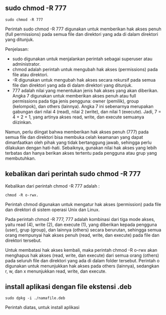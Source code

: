 
## sudo chmod -R 777
```
sudo chmod -R 777
```

Perintah sudo chmod -R 777 digunakan untuk memberikan hak akses penuh (full permissions) pada semua file dan direktori yang ada di dalam direktori yang ditunjuk.

Penjelasan:
- sudo digunakan untuk menjalankan perintah sebagai superuser atau administrator. 
- chmod adalah perintah untuk mengubah hak akses (permissions) pada file atau direktori. 
- -R digunakan untuk mengubah hak akses secara rekursif pada semua file dan direktori yang ada di dalam direktori yang ditunjuk.
- 777 adalah nilai yang menentukan jenis hak akses yang akan diberikan. Angka 7 digunakan untuk memberikan akses penuh atau full permissions pada tiga jenis pengguna: owner (pemilik), group (kelompok), dan others (lainnya). Angka 7 ini sebenarnya merupakan gabungan dari nilai 4 (read), nilai 2 (write), dan nilai 1 (execute). Jadi, 7 = 4 + 2 + 1, yang artinya akses read, write, dan execute semuanya diizinkan.

Namun, perlu diingat bahwa memberikan hak akses penuh (777) pada semua file dan direktori bisa membuka celah keamanan yang dapat dimanfaatkan oleh pihak yang tidak bertanggung jawab, sehingga perlu dilakukan dengan hati-hati. Sebaiknya, gunakan nilai hak akses yang lebih terbatas dan hanya berikan akses tertentu pada pengguna atau grup yang membutuhkan.

## kebalikan dari perintah sudo chmod -R 777
Kebalikan dari perintah chmod -R 777 adalah : 
```
chmod -R o-rwx.
```

Perintah chmod digunakan untuk mengatur hak akses (permission) pada file dan direktori di sistem operasi Unix dan Linux.

Pada perintah chmod -R 777, 777 adalah kombinasi dari tiga mode akses, yaitu read (4), write (2), dan execute (1), yang diberikan kepada pengguna (user), grup (group), dan lainnya (others) secara berurutan, sehingga semua orang mempunyai hak akses penuh (read, write, dan execute) pada file dan direktori tersebut.

Untuk membatasi hak akses kembali, maka perintah chmod -R o-rwx akan menghapus hak akses (read, write, dan execute) dari semua orang (others) pada seluruh file dan direktori yang ada di dalam folder tersebut. Perintah o digunakan untuk menunjukkan hak akses pada others (lainnya), sedangkan r, w, dan x menunjukkan read, write, dan execute.


## install aplikasi dengan file ekstensi .deb
```
sudo dpkg -i ./namafile.deb
```

Perintah diatas, untuk install aplikasi
